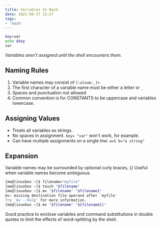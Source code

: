 ```yaml
---
title: Variables In Bash
date: 2021-09-17 15:27
tags:
- 'bash'
---
```



``` bash
key=var
echo $key
var
```

_Variables aren't assigned until the shell encounters them._

## Naming Rules

1. Variable names may consist of `[:alnum:_]+`
2. The first character of a variable name must be either a letter or `_`
3. Spaces and punctuation not allowed
4. Common convention is for CONSTANTS to be uppercase and variables
   lowercase.

## Assigning Values

* Treats all variables as strings.
* No spaces in assignment. `key= "var"` won't work, for example.
* Can have multiple assignments on a single line: `a=5 b="a string"`

## Expansion

Variable names may be surrounded by optional curly braces, {} Useful when
variable names become ambiguous.

``` bash
[me@linuxbox ~]$ filename="myfile"
[me@linuxbox ~]$ touch "$filename"
[me@linuxbox ~]$ mv "$filename" "$filename1"
mv: missing destination file operand after `myfile'
Try `mv --help' for more information.
[me@linuxbox ~]$ mv "$filename" "${filename}1"
```

Good practice to enclose variables and command substitutions in double quotes to
limit the effects of word-splitting by the shell.
